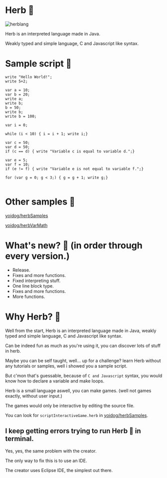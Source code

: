 # Herb :herb:
![herblang](https://user-images.githubusercontent.com/68444929/179524826-5a5b4e32-940c-4da2-bf4c-f5b00608107d.png)

Herb is an interpreted language made in Java.

Weakly typed and simple language, C and Javascript like syntax.

# Sample script :herb:
```
write "Hello World!";
write 5+2;

var a = 10;
var b = 20;
write a;
write b;
b = 50;
write b;
write b = 100;

var i = 0;

while (i < 10) { i = i + 1; write i;}

var c = 50;
var d = 50;
if (c == d) { write "Variable c is equal to variable d.";}

var e = 5;
var f = 10;
if (e != f) { write "Variable e is not equal to variable f.";}

for (var g = 0; g < 3;) { g = g + 1; write g;}
 
```
# Other samples :herb:
[yoidog/herbSamples](https://github.com/yoidog/herbSamples)

[yoidog/herbVarMath](https://github.com/yoidog/herbVarMath)

# What's new? :herb: (in order through every version.)
- Release.
- Fixes and more functions.
- Fixed interpreting stuff.
- One line block type.
- Fixes and more functions.
- More functions.

# Why Herb? :herb:
Well from the start, Herb is an interpreted language made in Java, weakly typed and simple language, C and Javascript like syntax.

Can be indeed fun as much as you're using it, you can discover lots of stuff in herb.

Maybe you can be self taught, well... up for a challenge? learn Herb without any tutorials or samples, well i showed you a sample script.

But c'mon that's guessable, because of `C and Javascript` syntax, you would know how to declare a variable and make loops.

Herb is a small language aswell, you can make games. (well not games exactly, without user input.)

The games would only be interactive by editing the source file.

You can look for `scriptInteractiveGame.herb` in [yoidog/herbSamples](https://github.com/yoidog/herbSamples/tree/main/Samples).

## I keep getting errors trying to run Herb :herb: in terminal.
Yes, yes, the same problem with the creator.

The only way to fix this is to use an IDE.

The creator uses Eclipse IDE, the simplest out there.
